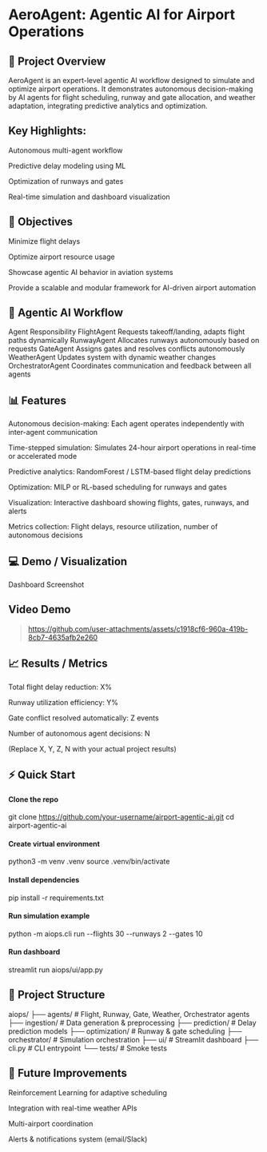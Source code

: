 # AeroAgent: Agentic AI for Airport Operations

<!-- Replace with your banner -->

## 🚀 Project Overview

AeroAgent is an expert-level agentic AI workflow designed to simulate and optimize airport operations. It demonstrates autonomous decision-making by AI agents for flight scheduling, runway and gate allocation, and weather adaptation, integrating predictive analytics and optimization.

## Key Highlights:

Autonomous multi-agent workflow

Predictive delay modeling using ML

Optimization of runways and gates

Real-time simulation and dashboard visualization

## 🎯 Objectives

Minimize flight delays

Optimize airport resource usage

Showcase agentic AI behavior in aviation systems

Provide a scalable and modular framework for AI-driven airport automation

## 🧩 Agentic AI Workflow
Agent	Responsibility
FlightAgent	Requests takeoff/landing, adapts flight paths dynamically
RunwayAgent	Allocates runways autonomously based on requests
GateAgent	Assigns gates and resolves conflicts autonomously
WeatherAgent	Updates system with dynamic weather changes
OrchestratorAgent	Coordinates communication and feedback between all agents

## 📊 Features

Autonomous decision-making: Each agent operates independently with inter-agent communication

Time-stepped simulation: Simulates 24-hour airport operations in real-time or accelerated mode

Predictive analytics: RandomForest / LSTM-based flight delay predictions

Optimization: MILP or RL-based scheduling for runways and gates

Visualization: Interactive dashboard showing flights, gates, runways, and alerts

Metrics collection: Flight delays, resource utilization, number of autonomous decisions

## 💻 Demo / Visualization
Dashboard Screenshot

<!-- Replace with your screenshot -->

## Video Demo

 > https://github.com/user-attachments/assets/c1918cf6-960a-419b-8cb7-4635afb2e260

## 📈 Results / Metrics

Total flight delay reduction: X%

Runway utilization efficiency: Y%

Gate conflict resolved automatically: Z events

Number of autonomous agent decisions: N

(Replace X, Y, Z, N with your actual project results)

## ⚡ Quick Start
#### Clone the repo
git clone https://github.com/your-username/airport-agentic-ai.git
cd airport-agentic-ai

#### Create virtual environment
python3 -m venv .venv
source .venv/bin/activate

#### Install dependencies
pip install -r requirements.txt

#### Run simulation example
python -m aiops.cli run --flights 30 --runways 2 --gates 10

#### Run dashboard
streamlit run aiops/ui/app.py

## 📁 Project Structure
aiops/
├── agents/        # Flight, Runway, Gate, Weather, Orchestrator agents
├── ingestion/     # Data generation & preprocessing
├── prediction/    # Delay prediction models
├── optimization/  # Runway & gate scheduling
├── orchestrator/  # Simulation orchestration
├── ui/            # Streamlit dashboard
├── cli.py         # CLI entrypoint
└── tests/         # Smoke tests


## 🔧 Future Improvements

Reinforcement Learning for adaptive scheduling

Integration with real-time weather APIs

Multi-airport coordination

Alerts & notifications system (email/Slack)
